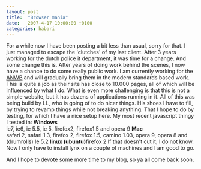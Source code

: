 ```yaml
---
layout: post
title:  "Browser mania"
date:   2007-4-17 10:00:00 +0100
categories: habari
---
```

For a while now I have been posting a bit less than usual, sorry for that. I just managed to escape the 'clutches' of my last client. After 3 years working for the dutch police it department, it was time for a change. And some change this is.
After years of doing work behind the scenes, I now have a chance to do some really public work. I am currently working for the <a href="http://www.anwb.nl/" title="anwb">ANWB</a> and will gradually bring them in the modern standards based work.<!--more-->
This is quite a job as their site has close to 10.000 pages, all of which will be influenced by what I do. What is even more challenging is that this is not a simple website, but it has dozens of applications running in it. All of this was being build by LL, who is going of to do nicer things. His shoes I have to fill, by trying to revamp things while not breaking anything.
That I hope to do by testing, for which I have a nice setup here. My most recent javascript thingy I tested in:
<strong>Windows</strong><br />ie7, ie6, ie 5.5, ie 5, firefox2, firefox1.5 and opera 9
<strong>Mac</strong><br />safari 2, safari 1.3, firefox 2, firefox 1.5, camino 1.03, opera 9, opera 8 and (drumrolls) Ie 5.2
<strong>linux (ubuntu)</strong>firefox 2
If that doesn't cut it, I do not know. Now I only have to install lynx on a couple of machines and I am good to go.

And I hope to devote some more time to my blog, so ya all come back soon.